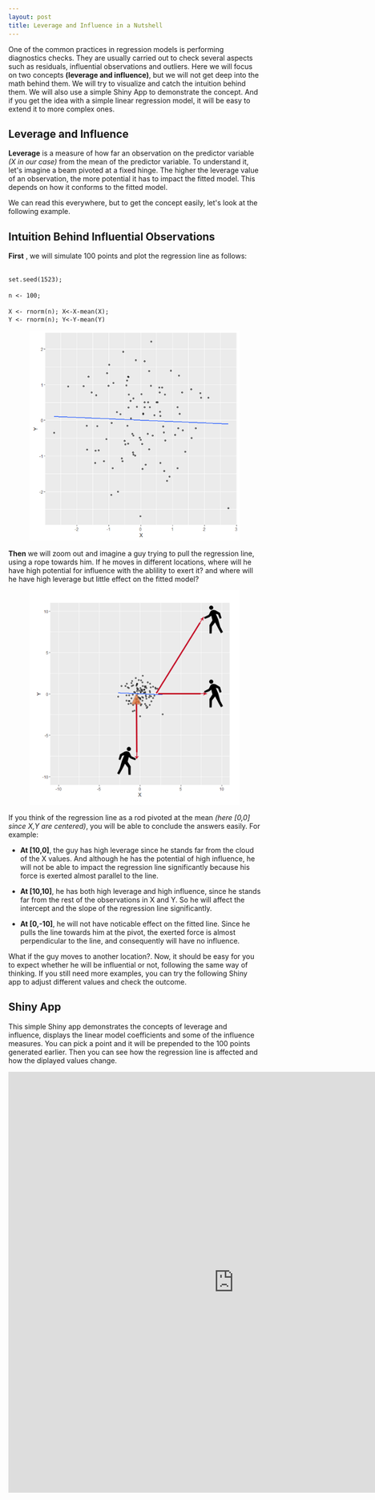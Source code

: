 ```yaml
---
layout: post
title: Leverage and Influence in a Nutshell 
---
```



One of the common practices in regression models is performing diagnostics checks. They are usually carried out to check several aspects such as residuals, influential observations and outliers. Here we will focus on two concepts **(leverage and influence)**, but we will not get deep into the math behind them. We will try to visualize and catch the intuition behind them. We will also use a simple Shiny App to demonstrate the concept. And if you get the idea with a simple linear regression model, it will be easy to extend it to more complex ones. 



## Leverage and Influence



**Leverage** is a measure of how far an observation on the predictor variable *(X in our case)* from the mean of the predictor variable. To understand it, let's imagine a beam pivoted at a fixed hinge. The higher the leverage value of an observation, the more potential it has to impact the fitted model. This depends on how it conforms to the fitted model.


We can read this everywhere, but to get the concept easily, let's look at the following example.


## Intuition Behind Influential Observations

**First** , we will simulate 100 points and plot the regression line as follows:



```{r}

set.seed(1523);

n <- 100;

X <- rnorm(n); X<-X-mean(X);
Y <- rnorm(n); Y<-Y-mean(Y)

```



<center><img  src="../images/2016-6-16-InfluenceAnalysis-imgs/Rplot_main.png" width="420"></center>

**Then** we will zoom out and imagine a guy trying to pull the regression line, using a rope towards him. If he moves in different locations, where will he have high potential for influence with the ablility to exert it? and where will he have high leverage but little effect on the fitted model?



<center>
<img src="../images/2016-6-16-InfluenceAnalysis-imgs/Rplot_All_pivot3.png" width="420">
</center>



If you think of the regression line as a rod pivoted at the mean *(here [0,0] since X,Y are centered)*, you will be able to conclude the answers easily. For example:

- **At [10,0]**, the guy has high leverage since he stands far from the cloud of the X values. And although he has the potential of high influence, he will not be able to impact the regression line significantly because his force is exerted almost parallel to the line.

- **At [10,10]**, he has both high leverage and high influence, since he stands far from the rest of the observations in X and Y. So he will affect the intercept and the slope of the regression line significantly. 

- **At [0,-10]**, he will not have noticable effect on the fitted line. Since he pulls the line towards him at the pivot, the exerted force is almost perpendicular to the line, and consequently will have no influence. 

What if the guy moves to another location?. Now, it should be easy for you to expect whether he will be influential or not, following the same way of thinking. If you still need more examples, you can try the following Shiny app to adjust different values and check the outcome.


## Shiny App


This simple Shiny app demonstrates the concepts of leverage and influence, displays the linear model coefficients and some of the influence measures. You can pick a point and it will be prepended to the 100 points generated earlier. Then you can see how the regression line is affected and how the diplayed values change.







<iframe  src= "https://omaymas.shinyapps.io/Influence_Analysis/"  style="border: none; width: 900px; height: 840px" ></iframe>

